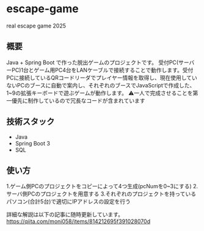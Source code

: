 # escape-game
real escape game 2025

## 概要
Java + Spring Boot で作った脱出ゲームのプロジェクトです。
受付PC(サーバーPC)1台とゲーム用PC4台をLANケーブルで接続することで動作します。受付PCに接続しているQRコードリーダでプレイヤー情報を取得し、現在使用していないPCのブースに自動で案内し、それぞれのブースでJavaScriptで作成した、1~9の拡張キーボードで遊ぶゲームが動作します。
⚠️一人で完成させることを第一優先に制作しているので冗長なコードが含まれています

## 技術スタック
- Java 
- Spring Boot 3
- SQL

## 使い方
1.ゲーム側PCのプロジェクトをコピーによって4つ生成(pcNumを0~3にする)
2.サーバ側PCのプロジェクトを用意する
3.それぞれのプロジェクトを持っているパソコン(合計5台)で適切にIPアドレスの設定を行う

詳細な解説は以下の記事に随時更新しています。
https://qiita.com/moni058/items/814212695f391028070d
